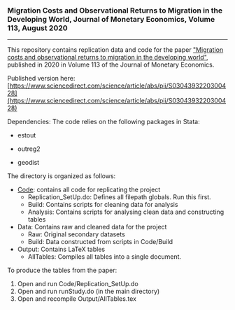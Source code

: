 ### Migration Costs and Observational Returns to Migration in the Developing World, Journal of Monetary Economics, Volume 113, August 2020

---

This repository contains replication data and code for the paper ["Migration costs and observational returns to migration in the developing world"](https://www.sciencedirect.com/science/article/abs/pii/S0304393220300428), published in 2020 in Volume 113 of the Journal of Monetary Economics.

Published version here: [https://www.sciencedirect.com/science/article/abs/pii/S0304393220300428](https://www.sciencedirect.com/science/article/abs/pii/S0304393220300428)

Dependencies: The code relies on the following packages in Stata:

* estout

* outreg2

* geodist

The directory is organized as follows:

* [Code](/Code): contains all code for replicating the project
	* Replication_SetUp.do: Defines all filepath globals. Run this first.
	* Build: Contains scripts for cleaning data for analysis
	* Analysis: Contains scripts for analysing clean data and constructing tables
* Data: Contains raw and cleaned data for the project
	* Raw: Original secondary datasets
	* Build: Data constructed from scripts in Code/Build
* Output: Contains LaTeX tables
	* AllTables: Compiles all tables into a single document.

To produce the tables from the paper:
1. Open and run Code/Replication_SetUp.do
2. Open and run runStudy.do (in the main directory)
3. Open and recompile Output/AllTables.tex
